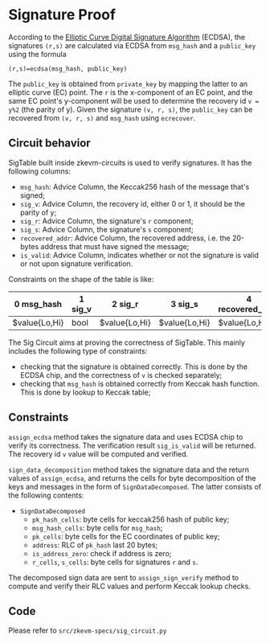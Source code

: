 # Signature Proof

[Elliptic Curve Digital Signature Algorithm]: https://en.wikipedia.org/wiki/Elliptic_Curve_Digital_Signature_Algorithm

According to the [Elliptic Curve Digital Signature Algorithm] (ECDSA), the signatures `(r,s)` are calculated via ECDSA from `msg_hash` and a `public_key` using the formula

`(r,s)=ecdsa(msg_hash, public_key)`

The `public_key` is obtained from `private_key` by mapping the latter to an elliptic curve (EC) point. The `r` is the x-component of an EC point, and the same EC point's y-component will be used to determine the recovery id `v = y%2` (the parity of y). Given the signature `(v, r, s)`, the `public_key` can be recovered from `(v, r, s)` and `msg_hash` using `ecrecover`.


## Circuit behavior

SigTable built inside zkevm-circuits is used to verify signatures. It has the following columns:
- `msg_hash`: Advice Column, the Keccak256 hash of the message that's signed;
- `sig_v`: Advice Column, the recovery id, either 0 or 1, it should be the parity of y;
- `sig_r`: Advice Column, the signature's `r` component;
- `sig_s`: Advice Column, the signature's `s` component;
- `recovered_addr`: Advice Column, the recovered address, i.e. the 20-bytes address that must have signed the message;
- `is_valid`: Advice Column, indicates whether or not the signature is valid or not upon signature verification.

Constraints on the shape of the table is like:

| 0 msg_hash    | 1 sig_v | 2 sig_r       | 3 sig_s       | 4 recovered_addr | 5 is_valid |
| ------------- | ------  | ------------- | ------------- | ---------------- | ---------- |
| $value{Lo,Hi} |  bool   | $value{Lo,Hi} | $value{Lo,Hi} |   $value{Lo,Hi}  |   bool     |  


The Sig Circuit aims at proving the correctness of SigTable. This mainly includes the following type of constraints:
- checking that the signature is obtained correctly. This is done by the ECDSA chip, and the correctness of `v` is checked separately;
- checking that `msg_hash` is obtained correctly from Keccak hash function. This is done by lookup to Keccak table;


## Constraints

`assign_ecdsa` method takes the signature data and uses ECDSA chip to verify its correctness. The verification result `sig_is_valid` will be returned. The recovery id `v` value will be computed and verified.

`sign_data_decomposition` method takes the signature data and the return values of `assign_ecdsa`, and returns the cells for byte decomposition of the keys and messages in the form of `SignDataDecomposed`. The latter consists of the following contents:
- `SignDataDecomposed`
    - `pk_hash_cells`: byte cells for keccak256 hash of public key;
    - `msg_hash_cells`: byte cells for `msg_hash`;
    - `pk_cells`: byte cells for the EC coordinates of public key;
    - `address`: RLC of `pk_hash` last 20 bytes;
    - `is_address_zero`: check if address is zero;
    - `r_cells`, `s_cells`: byte cells for signatures `r` and `s`.

The decomposed sign data are sent to `assign_sign_verify` method to compute and verify their RLC values and perform Keccak lookup checks. 

## Code

Please refer to `src/zkevm-specs/sig_circuit.py`